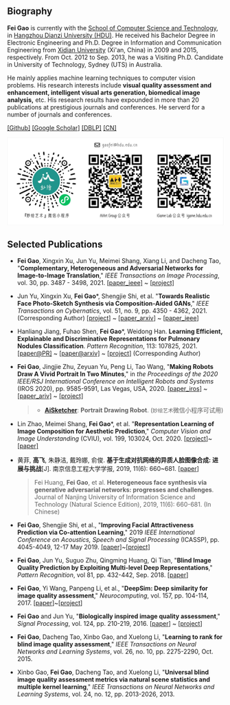 <!-- 
``` 
Good times, hard times, but never bad times. —— Steve Jobs
高飞，杭州电子科技大学，计算机学院
```
-->

## Biography

**Fei Gao** is currently with the [School of Computer Science and Technology](http://computer.hdu.edu.cn/), in [Hangzhou Dianzi University (HDU)](http://www.hdu.edu.cn/). He received his Bachelor Degree in Electronic Engineering and Ph.D. Degree in Information and Communication Engineering from [Xidian University](http://www.xidian.edu.cn/) (Xi'an, China) in 2009 and 2015, respectively. From Oct. 2012 to Sep. 2013, he was a Visiting Ph.D. Candidate in University of Technology, Sydney (UTS) in Australia. 

He mainly applies machine learning techniques to computer vision problems. His research interests include **visual quality assessment and enhancement, intelligent visual arts generation, biomedical image analysis,** etc. His research results have expounded in more than 20 publications at prestigious journals and conferences. He serverd for a number of journals and conferences.

[[Github]](https://github.com/fei-hdu)    [[Google Scholar]](https://scholar.google.com/citations?user=wawnisoAAAAJ&hl=en)   [[DBLP]](https://dblp.org/pid/16/722-6)  [[CN]](index_cn.md)

![intro_fei_small](images/qrcode.jpg)

## Selected Publications

- **Fei Gao**, Xingxin Xu, Jun Yu, Meimei Shang, Xiang Li, and Dacheng Tao, "**Complementary, Heterogeneous and Adversarial Networks for Image-to-Image Translation**," *IEEE Transactions on Image Processing*, vol. 30, pp. 3487 - 3498, 2021. [[paper_ieee]](https://ieeexplore.ieee.org/document/9366371) ~ [[project]](https://fei-hdu.github.io/chan/)

- Jun Yu, Xingxin Xu, **Fei Gao**\*, Shengjie Shi, et al. "**Towards Realistic Face Photo-Sketch Synthesis via Composition-Aided GANs**," *IEEE Transactions on Cybernatics*,  vol. 51, no. 9, pp. 4350 - 4362, 2021.  (Corresponding Author) [[project](https://fei-hdu.github.io/ca-gan/)] ~ [[paper_arxiv](https://arxiv.org/abs/1712.00899)] ~ [[paper_ieee](https://ieeexplore.ieee.org/abstract/document/9025751)]

- Hanliang Jiang, Fuhao Shen, **Fei Gao**\*, Weidong Han. **Learning Efficient, Explainable and Discriminative Representations for Pulmonary Nodules Classification**. *Pattern Recognition*, 113: 107825, 2021. [[paper@PR\]](https://www.sciencedirect.com/science/article/pii/S0031320321000121) ~ [[paper@arxiv]](https://arxiv.org/abs/2101.07429) ~ [[project]](https://github.com/fei-hdu/NAS-Lung) (Corresponding Author)

- **Fei Gao**, Jingjie Zhu, Zeyuan Yu, Peng Li, Tao Wang, "**Making Robots Draw A Vivid Portrait In Two Minutes**," in *the Proceedings of the 2020 IEEE/RSJ International Conference on Intelligent Robots and Systems* (IROS 2020), pp. 9585-9591, Las Vegas, USA, 2020. [[paper_iros]](https://ras.papercept.net/proceedings/IROS20/1854.pdf) ~ [[paper_ariv]](https://arxiv.org/abs/2005.05526) ~ [[project]](https://ricelll.github.io/AiSketcher/)
  
  > - [**AiSketcher**](https://ricelll.github.io/AiSketcher/): **Portrait Drawing Robot**.    (`妙绘艺术`微信小程序可试用)

- Lin Zhao, Meimei Shang, **Fei Gao**\*, et al. "**Representation Learning of Image Composition for Aesthetic Prediction**," *Computer Vision and Image Understanding* (CVIU), vol. 199, 103024, Oct. 2020. [[project]](https://github.com/fei-hdu/ReLIC)~[[paper]](https://www.sciencedirect.com/science/article/abs/pii/S1077314220300801)

- 黄菲, **高飞**, 朱静洁, 戴玲娜, 俞俊. **基于生成对抗网络的异质人脸图像合成: 进展与挑战**[J]. 南京信息工程大学学报, 2019, 11(6): 660~681. [[paper](http://nxdxb.cnjournals.org/ch/reader/view_abstract.aspx?file_no=20190604&flag=1)]
  
  > Fei Huang, **Fei Gao**, et al. **Heterogeneous face synthesis via generative adversarial networks: progresses and challenges**. Journal of Nanjing University of Information Science and Technology (Natural Science Edition), 2019, 11(6): 660-681. (In Chinese)

- **Fei Gao**, Shengjie Shi, et al., "**Improving Facial Attractiveness Prediction via Co-attention Learning**," 2019 *IEEE International Conference on Acoustics, Speech and Signal Processing* (ICASSP), pp. 4045-4049, 12-17 May 2019. [[paper]](https://xplorestaging.ieee.org/document/8683112?denied=)~[[project]](https://github.com/fei-hdu/FaceAttract)

- **Fei Gao**, Jun Yu, Suguo Zhu, Qingming Huang, Qi Tian, "**Blind Image Quality Prediction by Exploiting Multi-level Deep Representations**," *Pattern Recognition*, vol 81, pp. 432-442, Sep. 2018. [[paper](https://www.sciencedirect.com/science/article/pii/S003132031830150X)]

- **Fei Gao**, Yi Wang, Panpeng Li, et al., "**DeepSim: Deep similarity for image quality assessment**," *Neurocomputing*, vol. 157, pp. 104-114, 2017. [[paper](https://www.sciencedirect.com/science/article/pii/S0925231217301480)]~[[project](https://github.com/fei-hdu/deepsim)]

- **Fei Gao** and Jun Yu, "**Biologically inspired image quality assessment**," *Signal Processing*, vol. 124, pp. 210-219, 2016. [[paper](https://www.sciencedirect.com/science/article/pii/S0165168415002856)] ~ [[project](http://mil.hdu.edu.cn/people/fei_gao/code/FR_BIFS.zip)]

- **Fei Gao**, Dacheng Tao, Xinbo Gao, and Xuelong Li, "**Learning to rank for blind image quality assessment**," *IEEE Transactions on Neural Networks and Learning Systems*, vol. 26, no. 10, pp. 2275-2290, Oct. 2015. 

- Xinbo Gao, **Fei Gao**, Dacheng Tao, and Xuelong Li, "**Universal blind image quality assessment metrics via natural scene statistics and multiple kernel learning**," *IEEE Transactions on Neural Networks and Learning Systems*, vol. 24, no. 12, pp. 2013-2026, 2013. 
